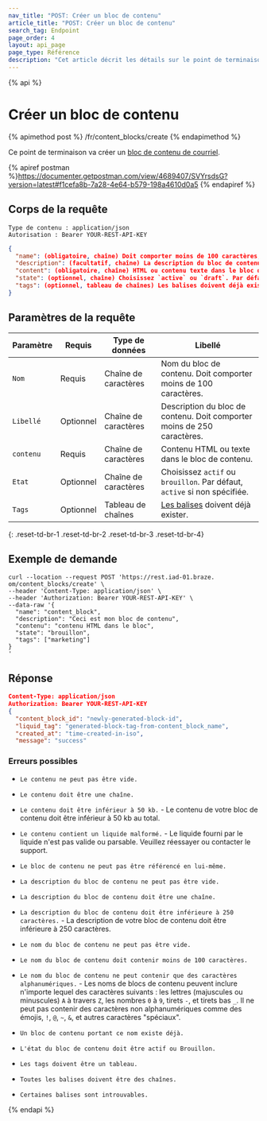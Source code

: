 ```yaml
---
nav_title: "POST: Créer un bloc de contenu"
article_title: "POST: Créer un bloc de contenu"
search_tag: Endpoint
page_order: 4
layout: api_page
page_type: Référence
description: "Cet article décrit les détails sur le point de terminaison Créer des blocs de contenu de courriel Braze."
---
```


{% api %}
# Créer un bloc de contenu
{% apimethod post %}
/fr/content_blocks/create
{% endapimethod %}

Ce point de terminaison va créer un [bloc de contenu de courriel]({{site.baseurl}}/user_guide/engagement_tools/templates_and_media/content_blocks/).

{% apiref postman %}https://documenter.getpostman.com/view/4689407/SVYrsdsG?version=latest#f1cefa8b-7a28-4e64-b579-198a4610d0a5 {% endapiref %}

## Corps de la requête

```
Type de contenu : application/json
Autorisation : Bearer YOUR-REST-API-KEY
```

```json
{
  "name": (obligatoire, chaîne) Doit comporter moins de 100 caractères,
  "description": (facultatif, chaîne) La description du bloc de contenu. Doit comporter moins de 250 caractères,
  "content": (obligatoire, chaîne) HTML ou contenu texte dans le bloc de contenu,
  "state": (optionnel, chaîne) Choisissez `active` ou `draft`. Par défaut, `active` si non spécifié,
  "tags": (optionnel, tableau de chaînes) Les balises doivent déjà exister
}
```

## Paramètres de la requête

| Paramètre | Requis    | Type de données      | Libellé                                                                                                             |
| --------- | --------- | -------------------- | ------------------------------------------------------------------------------------------------------------------- |
| `Nom`     | Requis    | Chaîne de caractères | Nom du bloc de contenu. Doit comporter moins de 100 caractères.                                                     |
| `Libellé` | Optionnel | Chaîne de caractères | Description du bloc de contenu. Doit comporter moins de 250 caractères.                                             |
| `contenu` | Requis    | Chaîne de caractères | Contenu HTML ou texte dans le bloc de contenu.                                                                      |
| `Etat`    | Optionnel | Chaîne de caractères | Choisissez `actif` ou `brouillon`. Par défaut, `active` si non spécifiée.                                           |
| `Tags`    | Optionnel | Tableau de chaînes   | [Les balises]({{site.baseurl}}/user_guide/administrative/app_settings/manage_app_group/tags/) doivent déjà exister. |
{: .reset-td-br-1 .reset-td-br-2 .reset-td-br-3  .reset-td-br-4}

## Exemple de demande
```
curl --location --request POST 'https://rest.iad-01.braze. om/content_blocks/create' \
--header 'Content-Type: application/json' \
--header 'Authorization: Bearer YOUR-REST-API-KEY' \
--data-raw '{
  "name": "content_block",
  "description": "Ceci est mon bloc de contenu",
  "contenu": "contenu HTML dans le bloc",
  "state": "brouillon",
  "tags": ["marketing"]
}
'
```

## Réponse

```json
Content-Type: application/json
Authorization: Bearer YOUR-REST-API-KEY
{
  "content_block_id": "newly-generated-block-id",
  "liquid_tag": "generated-block-tag-from-content_block_name",
  "created_at": "time-created-in-iso",
  "message": "success"

```

### Erreurs possibles
- `Le contenu ne peut pas être vide.`

- `Le contenu doit être une chaîne.`

- `Le contenu doit être inférieur à 50 kb.` - Le contenu de votre bloc de contenu doit être inférieur à 50 kb au total.

- `Le contenu contient un liquide malformé.` - Le liquide fourni par le liquide n'est pas valide ou parsable. Veuillez réessayer ou contacter le support.

- `Le bloc de contenu ne peut pas être référencé en lui-même.`

- `La description du bloc de contenu ne peut pas être vide.`

- `La description du bloc de contenu doit être une chaîne.`

- `La description du bloc de contenu doit être inférieure à 250 caractères.` - La description de votre bloc de contenu doit être inférieure à 250 caractères.

- `Le nom du bloc de contenu ne peut pas être vide.`

- `Le nom du bloc de contenu doit contenir moins de 100 caractères.`

- `Le nom du bloc de contenu ne peut contenir que des caractères alphanumériques.` - Les noms de blocs de contenu peuvent inclure n'importe lequel des caractères suivants : les lettres (majuscules ou minuscules) `A` à travers `Z`, les nombres `0` à `9`, tirets `-`, et tirets bas `_`. Il ne peut pas contenir des caractères non alphanumériques comme des émojis, `!`, `@`, `~`, `&`, et autres caractères "spéciaux".

- `Un bloc de contenu portant ce nom existe déjà.`

- `L'état du bloc de contenu doit être actif ou Brouillon.`

- `Les tags doivent être un tableau.`

- `Toutes les balises doivent être des chaînes.`

- `Certaines balises sont introuvables.`

{% endapi %}
